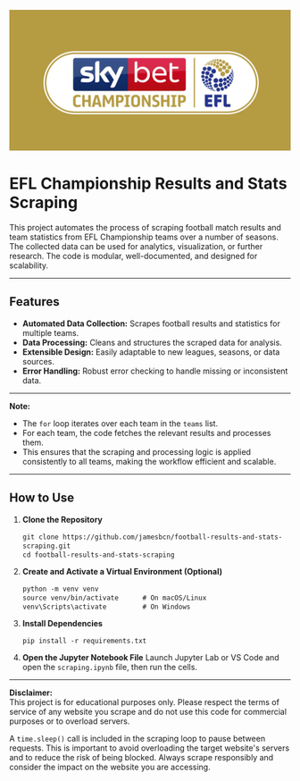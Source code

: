 ![EFL Championship Logo](./banner.png)

# EFL Championship Results and Stats Scraping 

This project automates the process of scraping football match results and team statistics from EFL Championship teams over a number of seasons. The collected data can be used for analytics, visualization, or further research. The code is modular, well-documented, and designed for scalability.

---

## Features

- **Automated Data Collection:** Scrapes football results and statistics for multiple teams.
- **Data Processing:** Cleans and structures the scraped data for analysis.
- **Extensible Design:** Easily adaptable to new leagues, seasons, or data sources.
- **Error Handling:** Robust error checking to handle missing or inconsistent data.

---

**Note:**  
- The `for` loop iterates over each team in the `teams` list.
- For each team, the code fetches the relevant results and processes them.
- This ensures that the scraping and processing logic is applied consistently to all teams, making the workflow efficient and scalable.

---

## How to Use

1. **Clone the Repository**
   ```
   git clone https://github.com/jamesbcn/football-results-and-stats-scraping.git
   cd football-results-and-stats-scraping
   ```

2. **Create and Activate a Virtual Environment (Optional)**
    ```
    python -m venv venv
    source venv/bin/activate      # On macOS/Linux
    venv\Scripts\activate         # On Windows
    ```

3. **Install Dependencies**
   ```
   pip install -r requirements.txt
   ```

4. **Open the Jupyter Notebook File**
    Launch Jupyter Lab or VS Code and open the `scraping.ipynb` file, then run the cells.

---

**Disclaimer:**  
This project is for educational purposes only. Please respect the terms of service of any website you scrape and do not use this code for commercial purposes or to overload servers.

A `time.sleep()` call is included in the scraping loop to pause between requests. This is important to avoid overloading the target website's servers and to reduce the risk of being blocked. Always scrape responsibly and consider the impact on the website you are accessing.